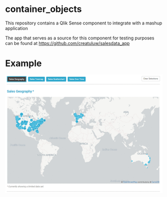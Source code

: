 # container_objects
This repository contains a Qlik Sense component to integrate with a mashup application

The app that serves as a source for this component for testing purposes can be found at https://github.com/creatuluw/salesdata_app

# Example

![alt text](https://raw.githubusercontent.com/creatuluw/container_objects/master/example.gif)
